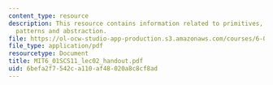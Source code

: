 ```yaml
---
content_type: resource
description: This resource contains information related to primitives, combination,
  patterns and abstraction.
file: https://ol-ocw-studio-app-production.s3.amazonaws.com/courses/6-01sc-introduction-to-electrical-engineering-and-computer-science-i-spring-2011/6befa2f7542ca110af48020a8c8cf8ad_MIT6_01SCS11_lec02_handout.pdf
file_type: application/pdf
resourcetype: Document
title: MIT6_01SCS11_lec02_handout.pdf
uid: 6befa2f7-542c-a110-af48-020a8c8cf8ad
---
```

